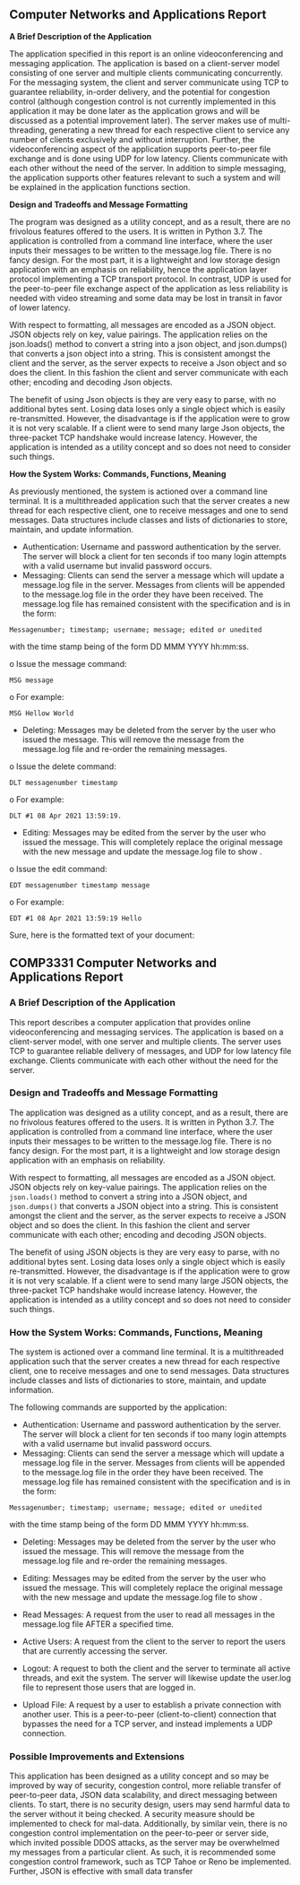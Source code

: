 ## Computer Networks and Applications Report

**A Brief Description of the Application**

The application specified in this report is an online videoconferencing and messaging application. The application is based on a client-server model consisting of one server and multiple clients communicating concurrently. For the messaging system, the client and server communicate using TCP to guarantee reliability, in-order delivery, and the potential for congestion control (although congestion control is not currently implemented in this application it may be done later as the application grows and will be discussed as a potential improvement later). The server makes use of multi-threading, generating a new thread for each respective client to service any number of clients exclusively and without interruption. Further, the videoconferencing aspect of the application supports peer-to-peer file exchange and is done using UDP for low latency. Clients communicate with each other without the need of the server. In addition to simple messaging, the application supports other features relevant to such a system and will be explained in the application functions section.

**Design and Tradeoffs and Message Formatting**

The program was designed as a utility concept, and as a result, there are no frivolous features offered to the users. It is written in Python 3.7. The application is controlled from a command line interface, where the user inputs their messages to be written to the message.log file. There is no fancy design. For the most part, it is a lightweight and low storage design application with an emphasis on reliability, hence the application layer protocol implementing a TCP transport protocol. In contrast, UDP is used for the peer-to-peer file exchange aspect of the application as less reliability is needed with video streaming and some data may be lost in transit in favor of lower latency.

With respect to formatting, all messages are encoded as a JSON object. JSON objects rely on key, value pairings. The application relies on the json.loads() method to convert a string into a json object, and json.dumps() that converts a json object into a string. This is consistent amongst the client and the server, as the server expects to receive a Json object and so does the client. In this fashion the client and server communicate with each other; encoding and decoding Json objects.

The benefit of using Json objects is they are very easy to parse, with no additional bytes sent. Losing data loses only a single object which is easily re-transmitted. However, the disadvantage is if the application were to grow it is not very scalable. If a client were to send many large Json objects, the three-packet TCP handshake would increase latency. However, the application is intended as a utility concept and so does not need to consider such things.

**How the System Works: Commands, Functions, Meaning**

As previously mentioned, the system is actioned over a command line terminal. It is a multithreaded application such that the server creates a new thread for each respective client, one to receive messages and one to send messages. Data structures include classes and lists of dictionaries to store, maintain, and update information.

* Authentication: Username and password authentication by the server. The server will block a client for ten seconds if too many login attempts with a valid username but invalid password occurs.
* Messaging: Clients can send the server a message which will update a message.log file in the server. Messages from clients will be appended to the message.log file in the order they have been received. The message.log file has remained consistent with the specification and is in the form:

```
Messagenumber; timestamp; username; message; edited or unedited
```

with the time stamp being of the form DD MMM YYYY hh:mm:ss.

o Issue the message command:

```
MSG message
```

o For example:

```
MSG Hellow World
```

* Deleting: Messages may be deleted from the server by the user who issued the message. This will remove the message from the message.log file and re-order the remaining messages.

o Issue the delete command:

```
DLT messagenumber timestamp
```

o For example:

```
DLT #1 08 Apr 2021 13:59:19.
```

* Editing: Messages may be edited from the server by the user who issued the message. This will completely replace the original message with the new message and update the message.log file to show <edited>.

o Issue the edit command:

```
EDT messagenumber timestamp message
```

o For example:

```
EDT #1 08 Apr 2021 13:59:19 Hello
```
Sure, here is the formatted text of your document:

## COMP3331 Computer Networks and Applications Report

### A Brief Description of the Application

This report describes a computer application that provides online videoconferencing and messaging services. The application is based on a client-server model, with one server and multiple clients. The server uses TCP to guarantee reliable delivery of messages, and UDP for low latency file exchange. Clients communicate with each other without the need for the server.

### Design and Tradeoffs and Message Formatting

The application was designed as a utility concept, and as a result, there are no frivolous features offered to the users. It is written in Python 3.7. The application is controlled from a command line interface, where the user inputs their messages to be written to the message.log file. There is no fancy design. For the most part, it is a lightweight and low storage design application with an emphasis on reliability.

With respect to formatting, all messages are encoded as a JSON object. JSON objects rely on key-value pairings. The application relies on the `json.loads()` method to convert a string into a JSON object, and `json.dumps()` that converts a JSON object into a string. This is consistent amongst the client and the server, as the server expects to receive a JSON object and so does the client. In this fashion the client and server communicate with each other; encoding and decoding JSON objects.

The benefit of using JSON objects is they are very easy to parse, with no additional bytes sent. Losing data loses only a single object which is easily re-transmitted. However, the disadvantage is if the application were to grow it is not very scalable. If a client were to send many large JSON objects, the three-packet TCP handshake would increase latency. However, the application is intended as a utility concept and so does not need to consider such things.

### How the System Works: Commands, Functions, Meaning

The system is actioned over a command line terminal. It is a multithreaded application such that the server creates a new thread for each respective client, one to receive messages and one to send messages. Data structures include classes and lists of dictionaries to store, maintain, and update information.

The following commands are supported by the application:

* Authentication: Username and password authentication by the server. The server will block a client for ten seconds if too many login attempts with a valid username but invalid password occurs.
* Messaging: Clients can send the server a message which will update a message.log file in the server. Messages from clients will be appended to the message.log file in the order they have been received. The message.log file has remained consistent with the specification and is in the form:

```
Messagenumber; timestamp; username; message; edited or unedited
```

with the time stamp being of the form DD MMM YYYY hh:mm:ss.

* Deleting: Messages may be deleted from the server by the user who issued the message. This will remove the message from the message.log file and re-order the remaining messages.

* Editing: Messages may be edited from the server by the user who issued the message. This will completely replace the original message with the new message and update the message.log file to show <edited>.

* Read Messages: A request from the user to read all messages in the message.log file AFTER a specified time.

* Active Users: A request from the client to the server to report the users that are currently accessing the server.

* Logout: A request to both the client and the server to terminate all active threads, and exit the system. The server will likewise update the user.log file to represent those users that are logged in.

* Upload File: A request by a user to establish a private connection with another user. This is a peer-to-peer (client-to-client) connection that bypasses the need for a TCP server, and instead implements a UDP connection.

### Possible Improvements and Extensions

This application has been designed as a utility concept and so may be improved by way of security, congestion control, more reliable transfer of peer-to-peer data, JSON data scalability, and direct messaging between clients. To start, there is no security design, users may send harmful data to the server without it being checked. A security measure should be implemented to check for mal-data. Additionally, by similar vein, there is no congestion control implementation on the peer-to-peer or server side, which invited possible DDOS attacks, as the server may be overwhelmed my messages from a particular client. As such, it is recommended some congestion control framework, such as TCP Tahoe or Reno be implemented. Further, JSON is effective with small data transfer

